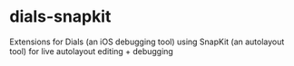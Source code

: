 # dials-snapkit
Extensions for Dials (an iOS debugging tool) using SnapKit (an autolayout tool) for live autolayout editing + debugging
